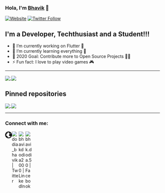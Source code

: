 ### Hola, I'm [Bhavik][website] 👋

[![Website](https://img.shields.io/website?label=bhavik-dodia.github.io&style=for-the-badge&url=https%3A%2F%2Fbhavik-dodia.github.io)](https://bhavik-dodia.github.io/)
[![Twitter Follow](https://img.shields.io/twitter/follow/dodia_bhavik?color=1DA1F2&logo=twitter&style=for-the-badge)](https://twitter.com/intent/follow?original_referer=https%3A%2F%2Fgithub.com%2Fdodia_bhavik&screen_name=dodia_bhavik)

## I'm a Developer, Techthusiast and a Student!!!

- 🔭 I’m currently working on Flutter 💙
- 🌱 I’m currently learning everything 🤣
- 🥅 2020 Goal: Contribute more to Open Source Projects 👨‍💻
- ⚡ Fun fact: I love to play video games 🎮

---

<a href="https://github.com/anuraghazra/github-readme-stats">
  <img align="center" src="https://github-readme-stats.vercel.app/api?username=bhavik-dodia&hide=issues&show_icons=true&count_private=true&hide_border=true&title_color=4285F47&icon_color=DB4437&text_color=0F9D58" />
</a>
<a href="https://github.com/anuraghazra/github-readme-stats">
  <img align="center" src="https://github-readme-stats.vercel.app/api/top-langs/?username=bhavik-dodia&layout=compact&hide_border=true&title_color=4285F4&text_color=0F9D58&hide=jupyter%20notebook" />
</a>

## Pinned repositories

<a href="https://github.com/bhavik-dodia/todoey">
  <img align="center" src="https://github-readme-stats.vercel.app/api/pin/?username=bhavik-dodia&repo=todoey&show_icons=true&hide_border=true&title_color=4285F47&icon_color=DB4437&text_color=0F9D58" />
</a>
<a href="https://github.com/bhavik-dodia/whatsapp-automation">
  <img align="center" src="https://github-readme-stats.vercel.app/api/pin/?username=bhavik-dodia&repo=whatsapp-automation&show_icons=true&hide_border=true&title_color=4285F4&icon_color=DB4437&text_color=0F9D58" />
</a>

---

### Connect with me:

[<img align="left" alt="bhavik-dodia.github.io" width="22px" src="https://raw.githubusercontent.com/iconic/open-iconic/master/svg/globe.svg" />][website]
[<img align="left" alt="dodia_bhavik | Twitter" width="22px" src="https://cdn.jsdelivr.net/npm/simple-icons@v3/icons/twitter.svg" />][twitter]
[<img align="left" alt="bhavikdodia2000 | LinkedIn" width="22px" src="https://cdn.jsdelivr.net/npm/simple-icons@v3/icons/linkedin.svg" />][linkedin]
[<img align="left" alt="bhavik.dodia.50 | Facebook" width="22px" src="https://cdn.jsdelivr.net/npm/simple-icons@v3/icons/facebook.svg" />][facebook]


[website]: https://bhavik-dodia.github.io
[twitter]: https://twitter.com/dodia_bhavik
[linkedin]: https://www.linkedin.com/in/bhavikdodia2000
[facebook]: https://m.facebook.com/bhavik.dodia.50
